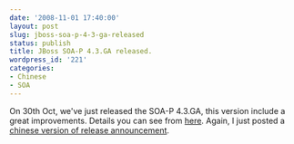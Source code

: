 ```yaml
---
date: '2008-11-01 17:40:00'
layout: post
slug: jboss-soa-p-4-3-ga-released
status: publish
title: JBoss SOA-P 4.3.GA released.
wordpress_id: '221'
categories:
- Chinese
- SOA
---
```


On 30th Oct, we've just released the SOA-P 4.3.GA, this version include a great improvements. Details you can see from [here](http://jbossesb.blogspot.com/2008/10/soa-platform-43-is-released.html). Again, I just posted a [chinese version of release announcement](http://www.javaeye.com/news/4007).
